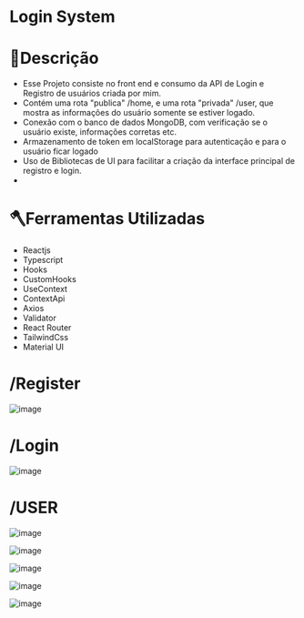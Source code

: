 # Login System
# 📕Descrição
- Esse Projeto consiste no front end e consumo da API de Login e Registro de usuários  criada por mim.
- Contém uma rota "publica" /home, e uma rota "privada" /user, que mostra as informações do usuário somente se estiver logado.
- Conexão com o banco de dados MongoDB, com verificação se o usuário existe, informações corretas etc.
- Armazenamento de token em localStorage para autenticação e para o usuário ficar logado
- Uso de Bibliotecas de UI para facilitar a criação da interface principal de registro e login.
- 


# 🪓Ferramentas Utilizadas
- Reactjs
- Typescript
- Hooks
- CustomHooks
- UseContext
- ContextApi
- Axios
- Validator
- React Router 
- TailwindCss
- Material UI

# /Register
![image](https://user-images.githubusercontent.com/125046205/231169610-92d87cac-d28f-4e1a-8ce6-0f4a473a234c.png)

# /Login
![image](https://user-images.githubusercontent.com/125046205/231169738-e9676c8c-3d08-4346-a7fd-baebdd54f29d.png)

# /USER
![image](https://user-images.githubusercontent.com/125046205/231169871-8222e587-e442-481e-967e-4a36c0cd9cdf.png)

![image](https://user-images.githubusercontent.com/125046205/231170134-de5e4434-7663-4992-a755-4991794407f3.png)

![image](https://user-images.githubusercontent.com/125046205/231170469-50c8b941-5339-4787-87fb-93bfbc4fc495.png)

![image](https://user-images.githubusercontent.com/125046205/231170579-57d7a3fe-7a1d-4595-aeb3-1d8e792c990d.png)

![image](https://user-images.githubusercontent.com/125046205/231170715-3e2704b3-efcb-4dd5-9384-9b9537c1e9d1.png)




